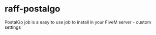 # raff-postalgo
PostalGo job is a easy to use job to install in your FiveM server - custom settings
